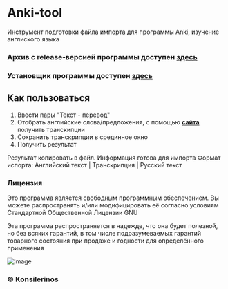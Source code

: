 # Anki-tool

Инструмент подготовки файла импорта для программы Anki, изучение англиского языка

### Архив с release-версией программы доступен [**здесь**](https://github.com/konsilerinos/Anki-tool/blob/main/Release.rar)
### Установщик программы доступен [**здесь**](https://github.com/konsilerinos/Anki-tool/blob/main/setup.exe)

## Как пользоваться

1. Ввести пары "Текст - перевод"
2. Отобрать английские слова/предложения, с помощью [**сайта**](https://tophonetics.com/) получить транскипции
3. Сохранить транскрипции в срединное окно
4. Получить результат

Результат копировать в файл. Информация готова для импорта
Формат испорта: Английский текст | Транскрипция | Русский текст

### Лицензия

Это программа является свободным программным обеспечением. Вы можете распространять и/или модифицировать её согласно условиям  Стандартной Общественной Лицензии GNU

Эта программа распространяется в надежде, что она будет полезной, но без всяких гарантий, в том числе подразумеваемых гарантий товарного состояния при продаже и годности для определённого применения

![image](https://user-images.githubusercontent.com/78896451/145709744-61d94833-56cc-4f69-b32c-076e0a0921de.png)

### ©️ Konsilerinos
